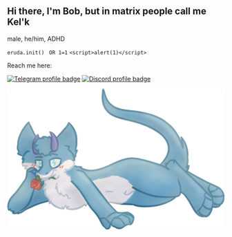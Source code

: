## Hi there, I'm Bob, but in matrix people call me Kel'k
male, he/him, ADHD

`eruda.init()` ` OR 1=1` `<script>alert(1)</script>`

Reach me here:

[![Telegram profile badge](https://img.shields.io/badge/Telegram-2CA5E0?style=for-the-badge&logo=telegram&logoColor=white)](https://t.me/karrrto) [![Discord profile badge](https://dcbadge.limes.pink/api/shield/458999331513696256)](https://discord.com/users/458999331513696256)

![furry derg named Kel'k](https://github.com/ROBGUI09/ROBGUI09/raw/main/kelk_rose.webp)

<!--
**ROBGUI09/ROBGUI09** is a ✨ _special_ ✨ repository because its `README.md` (this file) appears on your GitHub profile.

Here are some ideas to get you started:

- 🔭 I’m currently working on ...
- 🌱 I’m currently learning ...
- 👯 I’m looking to collaborate on ...
- 🤔 I’m looking for help with ...
- 💬 Ask me about ...
- 📫 How to reach me: ...
- 😄 Pronouns: ...
- ⚡ Fun fact: ...
-->
